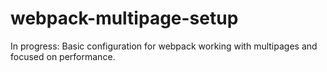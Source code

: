 # webpack-multipage-setup
In progress: Basic configuration for webpack working with multipages and focused on performance.
